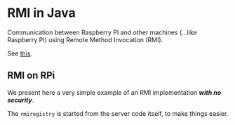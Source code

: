 # RMI in Java
Communication between Raspberry PI and other machines (...like Raspberry PI) using Remote Method Invocation (RMI).
 
See [this](https://docs.oracle.com/javase/tutorial/rmi/overview.html).

## RMI on RPi
We present here a very simple example of an RMI implementation **_with no security_**.

The `rmiregistry` is started from the server code itself, to make things easier.
 
 
